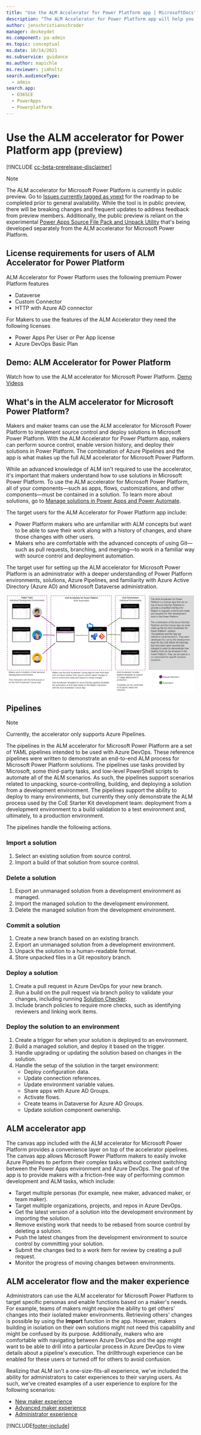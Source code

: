 ```yaml
---
title: "Use the ALM Accelerator for Power Platform app | MicrosoftDocs"
description: "The ALM Accelerator for Power Platform app will help you follow ALM patterns and practices. It enables you to establish source control for your solutions and move them from your development environment to test and production environments by using Azure DevOps"
author: jenschristianschroder
manager: devkeydet
ms.component: pa-admin
ms.topic: conceptual
ms.date: 10/14/2021
ms.subservice: guidance
ms.author: mapichle
ms.reviewer: jimholtz
search.audienceType: 
  - admin
search.app: 
  - D365CE
  - PowerApps
  - Powerplatform
---
```

# Use the ALM accelerator for Power Platform app (preview)

[!INCLUDE [cc-beta-prerelease-disclaimer](../../includes/cc-beta-prerelease-disclaimer.md)]

> [!NOTE]
> The ALM accelerator for Microsoft Power Platform is currently in public preview. Go to [Issues currently tagged as vnext](https://github.com/microsoft/coe-starter-kit/issues?q=is%3Aopen+is%3Aissue+label%3Aalm-accelerator+label%3Avnext) for the roadmap to be completed prior to general availability. While the tool is in public preview, there will be breaking changes and frequent updates to address feedback from preview members. Additionally, the public preview is reliant on the experimental [Power Apps Source File Pack and Unpack Utility](https://github.com/microsoft/PowerApps-Language-Tooling) that's being developed separately from the ALM accelerator for Microsoft Power Platform.

## License requirements for users of ALM Accelerator for Power Platform

ALM Accelerator for Power Platform uses the following premium Power Platform features

- Dataverse
- Custom Connector
- HTTP with Azure AD connector

For Makers to use the features of the ALM Accelerator they need the following licenses

- Power Apps Per User or Per App license
- Azure DevOps Basic Plan

## Demo: ALM Accelerator for Power Platform

Watch how to use the ALM accelerator for Microsoft Power Platform.
[Demo Videos](https://github.com/microsoft/coe-starter-kit/blob/main/CenterofExcellenceALMAccelerator/WALKTHROUGHS.md)

## What's in the ALM accelerator for Microsoft Power Platform?

Makers and maker teams can use the ALM accelerator for Microsoft Power Platform to implement source control and deploy solutions in Microsoft Power Platform. With the ALM Accelerator for Power Platform app, makers can perform source control, enable version history, and deploy their solutions in Power Platform. The combination of Azure Pipelines and the app is what makes up the full ALM accelerator for Microsoft Power Platform.

While an advanced knowledge of ALM isn't required to use the accelerator, it's important that makers understand how to use solutions in Microsoft Power Platform. To use the ALM accelerator for Microsoft Power Platform, all of your components—such as apps, flows, customizations, and other components—must be contained in a solution. To learn more about solutions, go to [Manage solutions in Power Apps and Power Automate](/learn/modules/manage-solutions-power-automate/).

The target users for the ALM Accelerator for Power Platform app include:

- Power Platform makers who are unfamiliar with ALM concepts but want to be able to save their work along with a history of changes, and share those changes with other users.
- Makers who are comfortable with the advanced concepts of using Git—such as pull requests, branching, and merging—to work in a familiar way with source control and deployment automation.

The target user for setting up the ALM accelerator for Microsoft Power Platform is an administrator with a deeper understanding of Power Platform environments, solutions, Azure Pipelines, and familiarity with Azure Active Directory (Azure AD) and Microsoft Dataverse administration.

![The maker team.](media/almacceleratorpowerplatform-components/TheMakerTeam.png "The maker team")

## Pipelines

>[!NOTE]
>Currently, the accelerator only supports Azure Pipelines.

The pipelines in the ALM accelerator for Microsoft Power Platform are a set of YAML pipelines intended to be used with Azure DevOps. These reference pipelines were written to demonstrate an end-to-end ALM process for Microsoft Power Platform solutions. The pipelines use tasks provided by Microsoft, some third-party tasks, and low-level PowerShell scripts to automate all of the ALM scenarios. As such, the pipelines support scenarios related to unpacking, source-controlling, building, and deploying a solution from a development environment. The pipelines support the ability to deploy to many environments, but currently they only demonstrate the ALM process used by the CoE Starter Kit development team: deployment from a development environment to a build validation to a test environment and, ultimately, to a production environment.

The pipelines handle the following actions.

### Import a solution

1. Select an existing solution from source control.
1. Import a build of that solution from source control.

### Delete a solution

1. Export an unmanaged solution from a development environment as managed.
1. Import the managed solution to the development environment.
1. Delete the managed solution from the development environment.

### Commit a solution

1. Create a new branch based on an existing branch.
1. Export an unmanaged solution from a development environment.
1. Unpack the solution to a human-readable format.
1. Store unpacked files in a Git repository branch.

### Deploy a solution

1. Create a pull request in Azure DevOps for your new branch.
1. Run a build on the pull request via branch policy to validate your changes, including running [Solution Checker](/powerapps/maker/data-platform/use-powerapps-checker).
1. Include branch policies to require more checks, such as identifying reviewers and linking work items.

### Deploy the solution to an environment

1. Create a trigger for when your solution is deployed to an environment.
1. Build a managed solution, and deploy it based on the trigger.
1. Handle upgrading or updating the solution based on changes in the solution.
1. Handle the setup of the solution in the target environment:
   - Deploy configuration data.
   - Update connection references.
   - Update environment variable values.
   - Share apps with Azure AD Groups.
   - Activate flows.
   - Create teams in Dataverse for Azure AD Groups.
   - Update solution component ownership.

## ALM accelerator app

The canvas app included with the ALM accelerator for Microsoft Power Platform provides a convenience layer on top of the accelerator pipelines. The canvas app allows Microsoft Power Platform makers to easily invoke Azure Pipelines to perform their complex tasks without context switching between the Power Apps environment and Azure DevOps. The goal of the app is to provide makers with a friction-free way of performing common development and ALM tasks, which include:

- Target multiple personas (for example, new maker, advanced maker, or team maker).
- Target multiple organizations, projects, and repos in Azure DevOps.
- Get the latest version of a solution into the development environment by importing the solution.
- Remove existing work that needs to be rebased from source control by deleting a solution.
- Push the latest changes from the development environment to source control by committing your solution.
- Submit the changes tied to a work item for review by creating a pull request.
- Monitor the progress of moving changes between environments.

## ALM accelerator flow and the maker experience

Administrators can use the ALM accelerator for Microsoft Power Platform to target specific personas and enable functions based on a maker's needs. For example, teams of makers might require the ability to get others' changes into their isolated maker environments. Retrieving others' changes is possible by using the **Import** function in the app. However, makers building in isolation on their own solutions might not need this capability and might be confused by its purpose. Additionally, makers who are comfortable with navigating between Azure DevOps and the app might want to be able to drill into a particular process in Azure DevOps to view details about a pipeline's execution. The drillthrough experience can be enabled for these users or turned off for others to avoid confusion.

Realizing that ALM isn't a one-size-fits-all experience, we've included the ability for administrators to cater experiences to their varying users. As such, we've created examples of a user experience to explore for the following scenarios:

- [New maker experience](almacceleratorpowerplatform-newmaker.md)
- [Advanced maker experience](almacceleratorpowerplatform-advancedmaker.md)
- [Administrator experience](setup-almacceleratorpowerplatform-deployment-profiles.md)

[!INCLUDE[footer-include](../../includes/footer-banner.md)]
